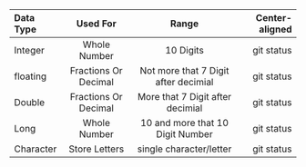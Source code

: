 |   Data Type  |Used For              | Range                               | Center-aligned |
| :---         |     :---:            |     :---:                           |          ---:  |
| Integer      | Whole Number         | 10 Digits                           | git status    |
| floating     | Fractions Or Decimal |Not more that 7 Digit after decimial | git status    |
| Double       | Fractions Or Decimal | More that 7 Digit after decimial    | git status    |
| Long         | Whole Number         |10 and more that 10 Digit Number     | git status    |
| Character    | Store Letters        |single character/letter              | git status    |
